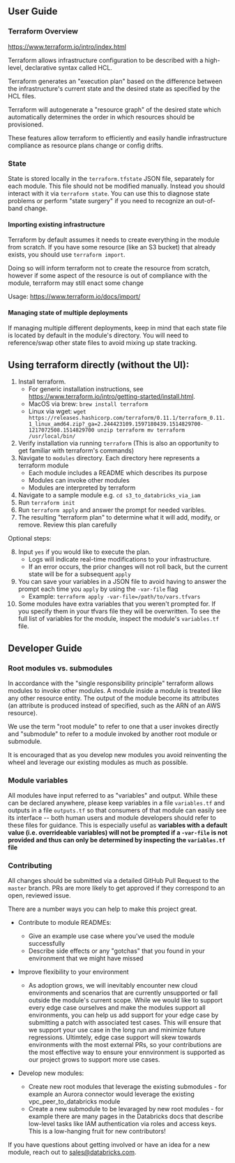 ## User Guide

### Terraform Overview

https://www.terraform.io/intro/index.html

Terraform allows infrastructure configuration to be described with a high-level, declarative syntax called HCL.

Terraform generates an "execution plan" based on the difference between the infrastructure's current state and the desired state as specified by the HCL files.

Terraform will autogenerate a "resource graph" of the desired state which automatically determines the order in which resources should be provisioned.

These features allow terraform to efficiently and easily handle infrastructure compliance as resource plans change or config drifts.

### State

State is stored locally in the `terraform.tfstate` JSON file, separately for each module. This file should not be modified manually. Instead you should interact with it via `terraform state`. You can use this to diagnose state problems or perform "state surgery" if you need to recognize an out-of-band change.

#### Importing existing infrastructure

Terraform by default assumes it needs to create everything in the module from scratch. If you have some resource (like an S3 bucket) that already exists, you should use `terraform import`.


Doing so will inform terraform not to create the resource from scratch, however if some aspect of the resource is out of compliance with the module, terraform may still enact some change

Usage: https://www.terraform.io/docs/import/

#### Managing state of multiple deployments

If managing multiple different deployments, keep in mind that each state file is located by default in the module's directory. You will need to reference/swap other state files to avoid mixing up state tracking.

## Using terraform directly (without the UI):

1. Install terraform. 
	- For generic installation instructions, see https://www.terraform.io/intro/getting-started/install.html.
	- MacOS via brew: `brew install terraform`
	- Linux via wget:
		`wget https://releases.hashicorp.com/terraform/0.11.1/terraform_0.11.1_linux_amd64.zip?_ga=2.244423109.1597180439.1514829700-1217072508.1514829700
		unzip terraform
		mv terraform /usr/local/bin/` 
2. Verify installation via running `terraform`
	(This is also an opportunity to get familiar with terraform's commands)
3. Navigate to `modules` directory. Each directory here represents a terraform module
	- Each module includes a README which describes its purpose
	- Modules can invoke other modules
	- Modules are interpreted by terraform
4. Navigate to a sample module e.g. `cd s3_to_databricks_via_iam`
5. Run `terraform init`
6. Run `terraform apply` and answer the prompt for needed varibles.
7. The resulting "terraform plan" to determine what it will add, modify, or remove. Review this plan carefully

Optional steps:

8. Input `yes` if you would like to execute the plan.
	- Logs will indicate real-time modifications to your infrastructure.
	- If an error occurs, the prior changes will not roll back, but the current state will be for a subsequent `apply`
9. You can save your variables in a JSON file to avoid having to answer the prompt each time you `apply` by using the `-var-file` flag
	- Example: `terraform apply -var-file=/path/to/vars.tfvars`
10. Some modules have extra variables that you weren't prompted for. If you specify them in your tfvars file they will be overwritten. To see the full list of variables for the module, inspect the module's `variables.tf` file.

## Developer Guide

### Root modules vs. submodules

In accordance with the "single responsibility principle" terraform allows modules to invoke other modules. A module inside a module is treated like any other resource entity. The output of the module become its attributes (an attribute is produced instead of specified, such as the ARN of an AWS resource).

We use the term "root module" to refer to one that a user invokes directly and "submodule" to refer to a module invoked by another root module or submodule.

It is encouraged that as you develop new modules you avoid reinventing the wheel and leverage our existing modules as much as possible.

### Module variables

All modules have input referred to as "variables" and output. While these can be declared anywhere, please keep variables in a file `variables.tf` and outputs in a file `outputs.tf` so that consumers of that module can easily see its interface -- both human users and module developers should refer to these files for guidance. This is especially useful as <b>variables with a default value (i.e. overrideable variables) will not be prompted if a `-var-file` is not provided and thus can only be determined by inspecting the `variables.tf` file</b>

### Contributing

All changes should be submitted via a detailed GitHub Pull Request to the `master` branch. PRs are more likely to get approved if they correspond to an open, reviewed issue.

There are a number ways you can help to make this project great.

- Contribute to module READMEs:
	- Give an example use case where you've used the module successfully
	- Describe side effects or any "gotchas" that you found in your environment that we might have missed

- Improve flexibility to your environment
	- As adoption grows, we will inevitably encounter new cloud environments and scenarios that are currently unsupported or fall outside the module's current scope. While we would like to support every edge case ourselves and make the modules support all environments, you can help us add support for your edge case by submitting a patch with associated test cases. This will ensure that we support your use case in the long run and minimize future regressions. Ultimtely, edge case support will skew towards environments with the most external PRs, so your contributions are the most effective way to ensure your ennvironment is supported as our project grows to support more use cases.

- Develop new modules:
	- Create new root modules that leverage the existing submodules - for example an Aurora connector would leverage the existing vpc_peer_to_databricks module
	- Create a new submodule to be levaraged by new root modules - for example there are many pages in the Databricks docs that describe low-level tasks like IAM authentication via roles and access keys. This is a low-hanging fruit for new contributors!


If you have questions about getting involved or have an idea for a new module, reach out to sales@databricks.com.
